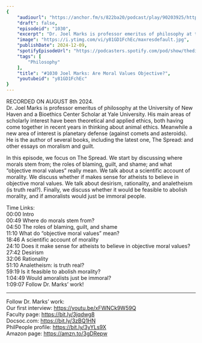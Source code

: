 ```yaml
---
{
	"audiourl": "https://anchor.fm/s/822ba20/podcast/play/90203925/https%3A%2F%2Fd3ctxlq1ktw2nl.cloudfront.net%2Fstaging%2F2024-7-8%2Fcbb13876-5c7d-ad8a-14dd-039145819f3f.m4a",
	"draft": false,
	"episodeid": "1030",
	"excerpt": "Dr. Joel Marks is professor emeritus of philosophy at the University of New Haven and a Bioethics Center Scholar at Yale University. His main areas of scholarly interest have been theoretical and applied ethics, both having come together in recent years in thinking about animal ethics. Meanwhile a new area of interest is planetary defense (against comets and asteroids). He is the author of several books, including the latest one, The Spread: and other essays on moralism and guilt.",
	"image": "https://i.ytimg.com/vi/y81GD1FchEc/maxresdefault.jpg",
	"publishDate": 2024-12-09,
	"spotifyEpisodeUrl": "https://podcasters.spotify.com/pod/show/thedissenter/episodes/1030-Joel-Marks-Are-Moral-Values-Objective-e2mvaal",
	"tags": [
		"Philosophy"
	],
	"title": "#1030 Joel Marks: Are Moral Values Objective?",
	"youtubeid": "y81GD1FchEc"
}
---
```

RECORDED ON AUGUST 8th 2024.  
Dr. Joel Marks is professor emeritus of philosophy at the University of New Haven and a Bioethics Center Scholar at Yale University. His main areas of scholarly interest have been theoretical and applied ethics, both having come together in recent years in thinking about animal ethics. Meanwhile a new area of interest is planetary defense (against comets and asteroids). He is the author of several books, including the latest one, The Spread: and other essays on moralism and guilt.

In this episode, we focus on The Spread. We start by discussing where morals stem from; the roles of blaming, guilt, and shame; and what “objective moral values” really mean. We talk about a scientific account of morality. We discuss whether if makes sense for atheists to believe in objective moral values. We talk about desirism, rationality, and analetheism (is truth real?). Finally, we discuss whether it would be feasible to abolish morality, and if amoralists would just be immoral people.


Time Links:  
<time>00:00</time> Intro  
<time>00:49</time> Where do morals stem from?  
<time>04:50</time> The roles of blaming, guilt, and shame  
<time>11:10</time> What do “objective moral values” mean?  
<time>18:46</time> A scientific account of morality  
<time>24:10</time> Does it make sense for atheists to believe in objective moral values?  
<time>27:42</time> Desirism  
<time>32:06</time> Rationality  
<time>51:10</time> Analetheism: is truth real?  
<time>59:19</time> Is it feasible to abolish morality?  
<time>1:04:49</time> Would amoralists just be immoral?  
<time>1:09:07</time> Follow Dr. Marks’ work!

---

Follow Dr. Marks’ work:  
Our first interview: https://youtu.be/xFWNCk9W59Q  
Faculty page: https://bit.ly/3jqdwg8  
Docsoc.com: https://bit.ly/3zBQ1HN  
PhilPeople profile: https://bit.ly/3yYLs9X  
Amazon page: https://amzn.to/3gDRepw
